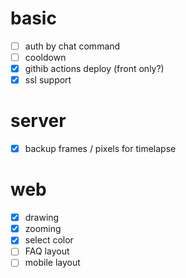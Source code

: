 # basic

- [ ] auth by chat command
- [ ] cooldown
- [x] githib actions deploy (front only?)
- [x] ssl support

# server

- [x] backup frames / pixels for timelapse

# web
- [x] drawing
- [x] zooming
- [x] select color
- [ ] FAQ layout
- [ ] mobile layout
